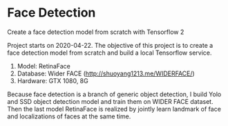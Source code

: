 # Face Detection
Create a face detection model from scratch with Tensorflow 2

Project starts on 2020-04-22. The objective of this project is to create a face detection model from scratch and build a 
local Tensorflow service.  

1. Model: RetinaFace
2. Database: Wider FACE (http://shuoyang1213.me/WIDERFACE/)
3. Hardware: GTX 1080, 8G

Because face detection is a branch of generic object detection, I build Yolo and SSD object detection model and train 
them on  WIDER FACE dataset. Then the last model RetinaFace is realized by jointly learn landmark of face and 
localizations of faces at the same time. 


